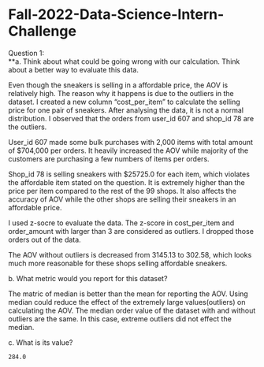 # Fall-2022-Data-Science-Intern-Challenge

Question 1:  
**a. Think about what could be going wrong with our calculation. Think about a better way to evaluate this data.   

Even though the sneakers is selling in a affordable price, the AOV is relatively high. The reason why it happens is due to the outliers in the dataset. I created a new column “cost_per_item” to calculate the selling price for one pair of sneakers. After analysing the data, it is not a normal distribution. I observed that the orders from user_id 607 and shop_id 78 are the outliers.   

User_id 607 made some bulk purchases with 2,000 items with total amount of $704,000 per orders. It heavily increased the AOV while majority of the customers are purchasing a few numbers of items per orders.   

Shop_id 78 is selling sneakers with $25725.0 for each item, which violates the affordable item stated on the question. It is extremely higher than the price per item compared to the rest of the 99 shops. It also affects the accuracy of AOV while the other shops are selling their sneakers in an affordable price.   

I used z-socre to evaluate the data. The z-score in cost_per_item and order_amount with larger than 3 are considered as outliers. I dropped those orders out of the data.  

The AOV without outliers is decreased from 3145.13 to 302.58, which looks much more reasonable for these shops selling affordable sneakers.  

b. What metric would you report for this dataset?  

The matric of median is better than the mean for reporting the AOV. Using median could reduce the effect of the extremely large values(outliers) on calculating the AOV. The median order value of the dataset with and without outliers are the same. In this case, extreme outliers did not effect the median.   

c. What is its value?  

	284.0
